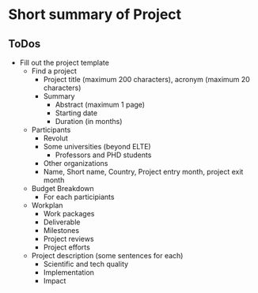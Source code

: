 # Short summary of Project

## ToDos

- Fill out the project template
  - Find a project
    - Project title (maximum 200 characters), acronym (maximum 20 characters)
    - Summary
      - Abstract (maximum 1 page)
      - Starting date
      - Duration (in months)
  - Participants
    - Revolut
    - Some universities (beyond ELTE)
      - Professors and PHD students
    - Other organizations
    - Name, Short name, Country, Project entry month, project exit month
  - Budget Breakdown
    - For each participiants
  - Workplan
    - Work packages
    - Deliverable
    - Milestones
    - Project reviews
    - Project efforts
  - Project description (some sentences for each)
    - Scientific and tech quality
    - Implementation
    - Impact